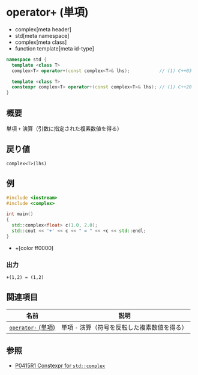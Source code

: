 # operator+ (単項)
* complex[meta header]
* std[meta namespace]
* complex[meta class]
* function template[meta id-type]

```cpp
namespace std {
  template <class T>
  complex<T> operator+(const complex<T>& lhs);           // (1) C++03

  template <class T>
  constexpr complex<T> operator+(const complex<T>& lhs); // (1) C++20
}
```

## 概要
単項 `+` 演算（引数に指定された複素数値を得る）


## 戻り値
`complex<T>(lhs)`


## 例
```cpp example
#include <iostream>
#include <complex>

int main()
{
  std::complex<float> c(1.0, 2.0);
  std::cout << '+' << c << " = " << +c << std::endl;
}
```
* +[color ff0000]

### 出力
```
+(1,2) = (1,2)
```


## 関連項目
| 名前                                    | 説明                                          |
|-----------------------------------------|-----------------------------------------------|
| [`operator-` (単項)](op_unary_minus.md) | 単項 `-` 演算（符号を反転した複素数値を得る） |


## 参照
- [P0415R1 Constexpr for `std::complex`](http://www.open-std.org/jtc1/sc22/wg21/docs/papers/2017/p0415r1.html)
